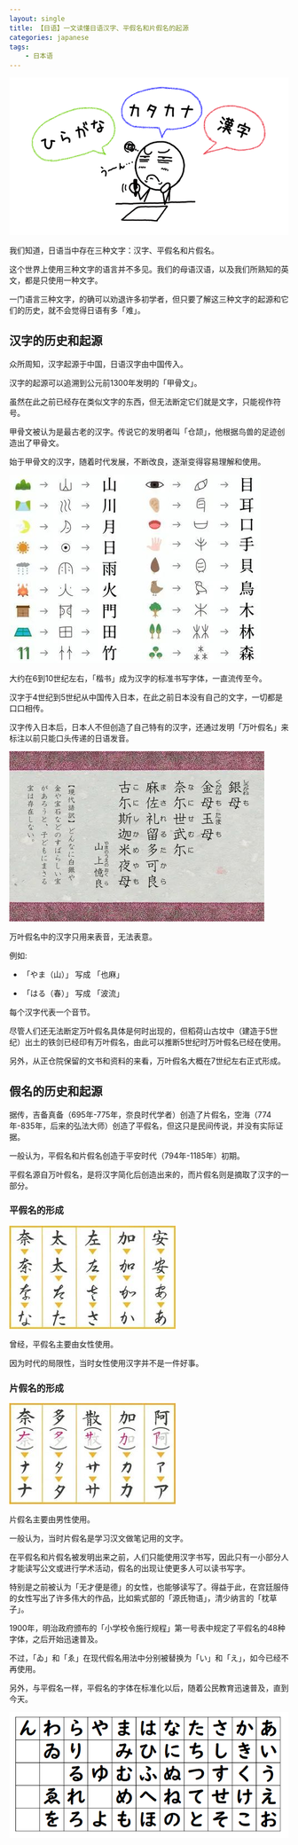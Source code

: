 ```yaml
---
layout: single
title: 【日语】一文读懂日语汉字、平假名和片假名的起源
categories: japanese
tags:
    - 日本语
---
```


![](/assets/images/kanji-kana-origin/cover.png)

我们知道，日语当中存在三种文字：汉字、平假名和片假名。

这个世界上使用三种文字的语言并不多见。我们的母语汉语，以及我们所熟知的英文，都是只使用一种文字。

一门语言三种文字，的确可以劝退许多初学者，但只要了解这三种文字的起源和它们的历史，就不会觉得日语有多「难」。

## 汉字的历史和起源

众所周知，汉字起源于中国，日语汉字由中国传入。

汉字的起源可以追溯到公元前1300年发明的「甲骨文」。

虽然在此之前已经存在类似文字的东西，但无法断定它们就是文字，只能视作符号。

甲骨文被认为是最古老的汉字。传说它的发明者叫「仓颉」，他根据鸟兽的足迹创造出了甲骨文。

始于甲骨文的汉字，随着时代发展，不断改良，逐渐变得容易理解和使用。 

![](/assets/images/kanji-kana-origin/kanji-dev.jpeg)

大约在6到10世纪左右，「楷书」成为汉字的标准书写字体，一直流传至今。

汉字于4世纪到5世纪从中国传入日本，在此之前日本没有自己的文字，一切都是口口相传。

汉字传入日本后，日本人不但创造了自己特有的汉字，还通过发明「万叶假名」来标注以前只能口头传递的日语发音。

![](/assets/images/kanji-kana-origin/manyoukana.jpeg)

万叶假名中的汉字只用来表音，无法表意。

例如:

- 「やま（山）」 写成 「也麻」

- 「はる（春）」 写成 「波流」

每个汉字代表一个音节。

尽管人们还无法断定万叶假名具体是何时出现的，但稻荷山古坟中（建造于5世纪）出土的铁剑已经印有万叶假名，由此可以推断5世纪时万叶假名已经在使用。

另外，从正仓院保留的文书和资料的来看，万叶假名大概在7世纪左右正式形成。

## 假名的历史和起源

据传，吉备真备（695年-775年，奈良时代学者）创造了片假名，空海（774年-835年，后来的弘法大师）创造了平假名，但这只是民间传说，并没有实际证据。

一般认为，平假名和片假名创造于平安时代（794年-1185年）初期。

平假名源自万叶假名，是将汉字简化后创造出来的，而片假名则是摘取了汉字的一部分。

### 平假名的形成

![](/assets/images/kanji-kana-origin/hiragana.jpeg)

曾经，平假名主要由女性使用。

因为时代的局限性，当时女性使用汉字并不是一件好事。

### 片假名的形成

![](/assets/images/kanji-kana-origin/katakana.jpeg)

片假名主要由男性使用。

一般认为，当时片假名是学习汉文做笔记用的文字。

在平假名和片假名被发明出来之前，人们只能使用汉字书写，因此只有一小部分人才能读写公文或进行学术活动，假名的出现让使更多人可以读书写字。

特别是之前被认为「无才便是德」的女性，也能够读写了。得益于此，在宫廷服侍的女性写出了许多伟大的作品，比如紫式部的「源氏物语」，清少纳言的「枕草子」。

1900年，明治政府颁布的「小学校令施行规程」第一号表中规定了平假名的48种字体，之后开始迅速普及。

不过，「ゐ」和「ゑ」在现代假名用法中分别被替换为「い」和「え」，如今已经不再使用。

另外，与平假名一样，平假名的字体在标准化以后，随着公民教育迅速普及，直到今天。

![](/assets/images/kanji-kana-origin/gojuon.png)